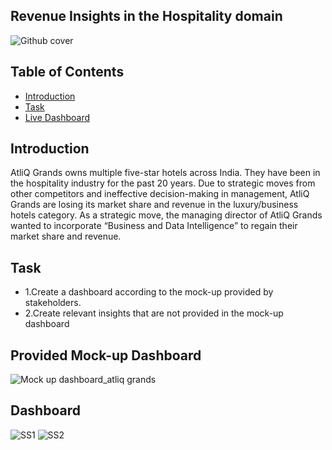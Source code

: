 ## Revenue Insights in the Hospitality domain
![Github cover](https://github.com/nabyendukuiti/Revenue-Insights-in-Hospitality-domain/assets/140970847/f024d49d-7625-40ba-829d-431bd6e1ca74)

## Table of Contents

- [Introduction](#Introduction)
- [Task](#question-and-solution)
- [Live Dashboard](https://1drv.ms/x/s!AjFPsedvCSKKgmA9c0v7TY_D8OlB)

## Introduction
AtliQ Grands owns multiple five-star hotels across India. They have been in the hospitality industry for the past 20 years. Due to strategic moves from other competitors and ineffective decision-making in management, AtliQ Grands are losing its market share and revenue in the luxury/business hotels category. As a strategic move, the managing director of AtliQ Grands wanted to incorporate “Business and Data Intelligence” to regain their market share and revenue.

## Task
- 1.Create a dashboard according to the mock-up provided by stakeholders.
- 2.Create relevant insights that are not provided in the mock-up dashboard

## Provided Mock-up Dashboard
![Mock up dashboard_atliq grands](https://github.com/nabyendukuiti/Revenue-Insights-in-Hospitality-domain/assets/140970847/a618d4fe-3ca6-45d8-9273-51abc669e205)

## Dashboard
![SS1](https://github.com/nabyendukuiti/Revenue-Insights-in-Hospitality-domain/assets/140970847/0ea51c47-e107-4510-b2e3-52924592c213)
![SS2](https://github.com/nabyendukuiti/Revenue-Insights-in-Hospitality-domain/assets/140970847/0df65524-0a4f-4e47-a2bd-4aa8b9dc651b)
